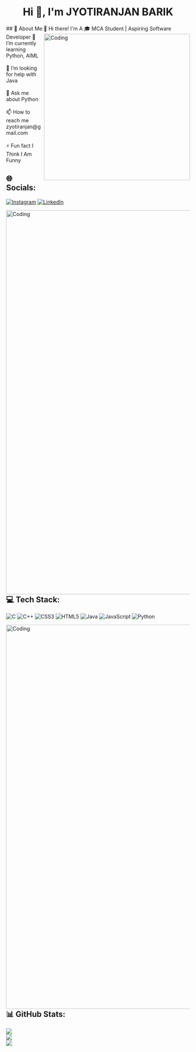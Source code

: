 <h1 align="center">Hi 👋, I'm JYOTIRANJAN BARIK</h1>
## 💫 About Me:👋 Hi there! I'm A 🎓 MCA Student | Aspiring Software Developer
<img align="right" alt="Coding" width="400" src="https://user-images.githubusercontent.com/74038190/212749171-b84692a8-2b04-4e3b-93ca-ac14705da224.gif">
🌱 I’m currently learning Python, AIML<br><br>🤝 I’m looking for help with Java<br><br>💬 Ask me about Python<br><br>📫 How to reach me zyotiranjan@gmail.com<br><br>⚡ Fun fact I Think I Am Funny



## 🌐 Socials:
[![Instagram](https://img.shields.io/badge/Instagram-%23E4405F.svg?logo=Instagram&logoColor=white)](https://instagram.com/zyotiranjanoffic.) [![LinkedIn](https://img.shields.io/badge/LinkedIn-%230077B5.svg?logo=linkedin&logoColor=white)](https://linkedin.com/in/jyotiranjan-bark) 

<img align="right" alt="Coding" width="1050" src="https://user-images.githubusercontent.com/74038190/212284100-561aa473-3905-4a80-b561-0d28506553ee.gif">

## 💻 Tech Stack:<br>
![C](https://img.shields.io/badge/c-%2300599C.svg?style=for-the-badge&logo=c&logoColor=white) ![C++](https://img.shields.io/badge/c++-%2300599C.svg?style=for-the-badge&logo=c%2B%2B&logoColor=white) ![CSS3](https://img.shields.io/badge/css3-%231572B6.svg?style=for-the-badge&logo=css3&logoColor=white) ![HTML5](https://img.shields.io/badge/html5-%23E34F26.svg?style=for-the-badge&logo=html5&logoColor=white) ![Java](https://img.shields.io/badge/java-%23ED8B00.svg?style=for-the-badge&logo=openjdk&logoColor=white) ![JavaScript](https://img.shields.io/badge/javascript-%23323330.svg?style=for-the-badge&logo=javascript&logoColor=%23F7DF1E) ![Python](https://img.shields.io/badge/python-3670A0?style=for-the-badge&logo=python&logoColor=ffdd54)

<img align="right" alt="Coding" width="1050" src="https://user-images.githubusercontent.com/74038190/212284100-561aa473-3905-4a80-b561-0d28506553ee.gif">

## 📊 GitHub Stats:
![](https://github-readme-stats.vercel.app/api?username=JYOTIRANJAN4&theme=dark&hide_border=false&include_all_commits=false&count_private=false)<br/>
![](https://github-readme-streak-stats.herokuapp.com/?user=JYOTIRANJAN4&theme=dark&hide_border=false)<br/>
![](https://github-readme-stats.vercel.app/api/top-langs/?username=JYOTIRANJAN4&theme=dark&hide_border=false&include_all_commits=false&count_private=false&layout=compact)


